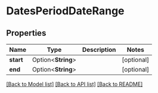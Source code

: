 # DatesPeriodDateRange

## Properties

Name | Type | Description | Notes
------------ | ------------- | ------------- | -------------
**start** | Option<**String**> |  | [optional]
**end** | Option<**String**> |  | [optional]

[[Back to Model list]](../README.md#documentation-for-models) [[Back to API list]](../README.md#documentation-for-api-endpoints) [[Back to README]](../README.md)


